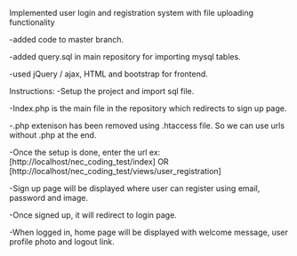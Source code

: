 Implemented user login and registration system with file uploading functionality

-added code to master branch.

-added query.sql in main repository for importing mysql tables.

-used jQuery / ajax, HTML and bootstrap for frontend. 

Instructions:
-Setup the project and import sql file.

-Index.php is the main file in the repository which redirects to sign up page.

-.php extenison has been removed using .htaccess file. So we can use urls without .php at the end.

-Once the setup is done, enter the url ex: [http://localhost/nec_coding_test/index] OR [http://localhost/nec_coding_test/views/user_registration] 

-Sign up page will be displayed where user can register using email, password and image.

-Once signed up, it will redirect to login page.

-When logged in, home page will be displayed with welcome message, user profile photo and logout link.
